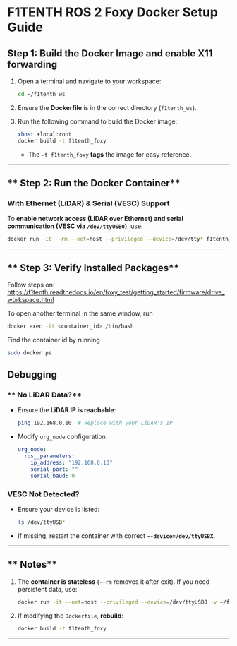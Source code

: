 # **F1TENTH ROS 2 Foxy Docker Setup Guide**

## **Step 1: Build the Docker Image and enable X11 forwarding**
1. Open a terminal and navigate to your workspace:
   ```bash
   cd ~/f1tenth_ws
   ```
2. Ensure the **Dockerfile** is in the correct directory (`f1tenth_ws`).
3. Run the following command to build the Docker image:
   ```bash
   xhost +local:root
   docker build -t f1tenth_foxy .
   ```

   - The `-t f1tenth_foxy` **tags** the image for easy reference.

---

## ** Step 2: Run the Docker Container**
### **With Ethernet (LiDAR) & Serial (VESC) Support**
To **enable network access (LiDAR over Ethernet) and serial communication (VESC via `/dev/ttyUSB0`)**, use:

```bash
docker run -it --rm --net=host --privileged --device=/dev/tty* f1tenth_foxy
```

---

## ** Step 3: Verify Installed Packages**
Follow steps on: https://f1tenth.readthedocs.io/en/foxy_test/getting_started/firmware/drive_workspace.html

To open another terminal in the same window, run
```bash
docker exec -it <container_id> /bin/bash
```
Find the container id by running 
```bash
sudo docker ps
```

## **Debugging**
### ** No LiDAR Data?**
- Ensure the **LiDAR IP is reachable**:
  ```bash
  ping 192.168.0.10  # Replace with your LiDAR's IP
  ```
- Modify `urg_node` configuration:
  ```yaml
  urg_node:
    ros__parameters:
      ip_address: "192.168.0.10"
      serial_port: ""
      serial_baud: 0
  ```

### **VESC Not Detected?**
- Ensure your device is listed:
  ```bash
  ls /dev/ttyUSB*
  ```
- If missing, restart the container with correct **`--device=/dev/ttyUSBX`**.

---

## ** Notes**
1. The **container is stateless** (`--rm` removes it after exit). If you need persistent data, use:
   ```bash
   docker run -it --net=host --privileged --device=/dev/ttyUSB0 -v ~/f1tenth_ws:/root/f1tenth_ws f1tenth_foxy
   ```
2. If modifying the `Dockerfile`, **rebuild**:
   ```bash
   docker build -t f1tenth_foxy .
   ```

---

